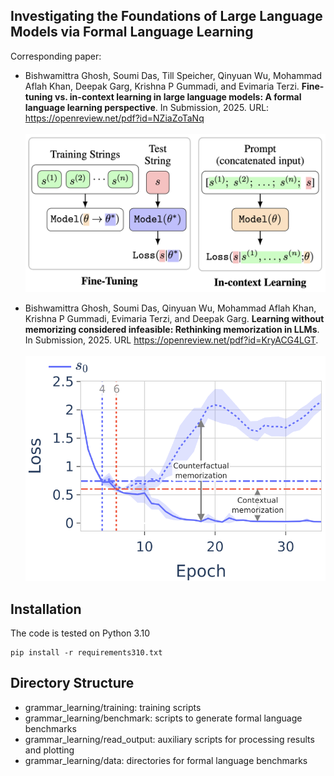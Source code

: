 ## Investigating the Foundations of Large Language Models via Formal Language Learning
Corresponding paper:
- Bishwamittra Ghosh, Soumi Das, Till Speicher, Qinyuan Wu, Mohammad Aflah Khan, Deepak Garg, Krishna P Gummadi, and Evimaria
Terzi. **Fine-tuning vs. in-context learning in large language models: A formal language learning perspective**. In Submission, 2025. URL: https://openreview.net/pdf?id=NZiaZoTaNq
\
\
![](illustrations/ft_vs_icl.jpg "LLMs learn in two modes. Which one is more language proficient?")


- Bishwamittra Ghosh, Soumi Das, Qinyuan Wu, Mohammad Aflah Khan, Krishna P Gummadi, Evimaria Terzi, and Deepak Garg. **Learning without memorizing considered infeasible: Rethinking memorization in LLMs**. In Submission, 2025. URL https://openreview.net/pdf?id=KryACG4LGT.
\
\
![](illustrations/memorization_measures.svg "Contextual memorization disentangles between contextual learning and memorization, and connects learning-based memorization measures to privacy-based memorization measures.")


## Installation
The code is tested on Python 3.10
```
pip install -r requirements310.txt
```

## Directory Structure
- grammar_learning/training: training scripts
- grammar_learning/benchmark: scripts to generate formal language benchmarks
- grammar_learning/read_output: auxiliary scripts for processing results and plotting
- grammar_learning/data: directories for formal language benchmarks
